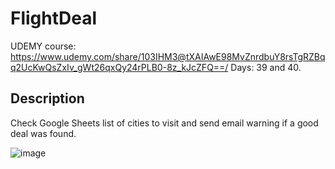 # FlightDeal

UDEMY course: https://www.udemy.com/share/103IHM3@tXAIAwE98MvZnrdbuY8rsTgRZBqq2UcKwQsZxIv_gWt26qxQy24rPLB0-8z_kJcZFQ==/
Days: 39 and 40.

## Description

Check Google Sheets list of cities to visit and send email warning if a good deal was found.

![image](https://user-images.githubusercontent.com/67652534/167256053-611c5e78-9bc6-480f-b68c-62b0066900ad.png)

